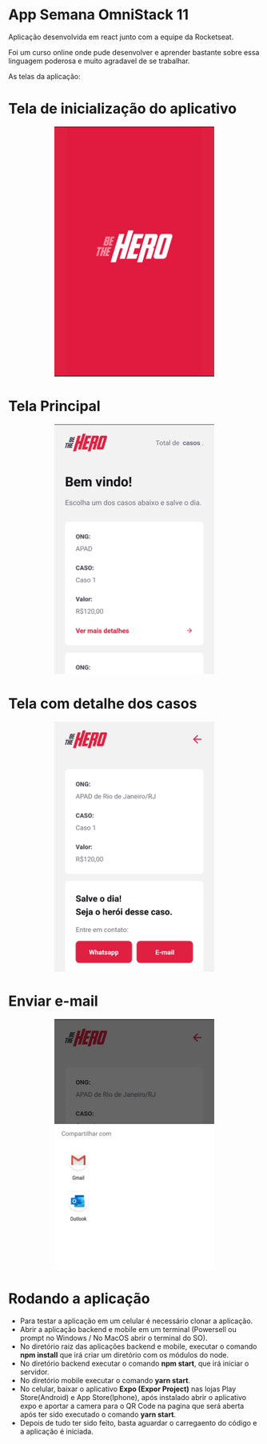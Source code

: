 # App Semana OmniStack 11

Aplicação desenvolvida em react junto com a equipe da Rocketseat.

Foi um curso online onde pude desenvolver e aprender bastante sobre essa linguagem poderosa e muito agradavel de se trabalhar.

As telas da aplicação:

# Tela de inicialização do aplicativo

<p align="center">
  <img src="img/img1.png" alt="Splash Screen" width="320" height="500" />
</p>

# Tela Principal

<p align="center">
  <img src="img/img2.png" alt="Casos" width="320" height="500" />
</p>

# Tela com detalhe dos casos

<p align="center">
  <img src="img/img3.png" alt="Detalhe dos casos" width="320" height="500"/>
</p>

# Enviar e-mail

<p align="center">
  <img src="img/img4.png" alt="Enviar e-mail" width="320" height="500" />
</p>

# Rodando a aplicação

- Para testar a aplicação em um celular é necessário clonar a aplicação.
- Abrir a aplicação backend e mobile em um terminal (Powersell ou prompt no Windows / No MacOS abrir o terminal do SO).
- No diretório raiz das aplicações backend e mobile, executar o comando <b>npm install</b> que irá criar um diretório com os módulos do node.
- No diretório backend executar o comando <b>npm start</b>, que irá iniciar o servidor.
- No diretório mobile executar o comando <b>yarn start</b>.  
- No celular, baixar o aplicativo <b>Expo (Expor Project)</b> nas lojas Play Store(Android) e App Store(Iphone), após instalado abrir o aplicativo expo e aportar a camera para o QR Code na pagina que será aberta após ter sido executado o comando <b>yarn start</b>.
 - Depois de tudo ter sido feito, basta aguardar o carregaento do código e a aplicação é iniciada.
